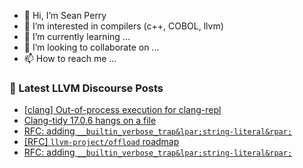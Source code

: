 - 👋 Hi, I’m Sean Perry
- 👀 I’m interested in compilers (c++, COBOL, llvm)
- 🌱 I’m currently learning ...
- 💞️ I’m looking to collaborate on ...
- 📫 How to reach me ...

<!---
s66perry/s66perry is a ✨ special ✨ repository because its `README.md` (this file) appears on your GitHub profile.
You can click the Preview link to take a look at your changes.
--->
### 📕 Latest LLVM Discourse Posts

<!-- DISCOURSE-LLVM:START -->
- [[clang] Out-of-process execution for clang-repl](https://discourse.llvm.org/t/clang-out-of-process-execution-for-clang-repl/68225#post_18)
- [Clang-tidy 17.0.6 hangs on a file](https://discourse.llvm.org/t/clang-tidy-17-0-6-hangs-on-a-file/76478#post_1)
- [RFC: adding `__builtin_verbose_trap&lpar;string-literal&rpar;`](https://discourse.llvm.org/t/rfc-adding-builtin-verbose-trap-string-literal/75845#post_8)
- [[RFC] `llvm-project/offload` roadmap](https://discourse.llvm.org/t/rfc-llvm-project-offload-roadmap/75611?page=2#post_23)
- [RFC: adding `__builtin_verbose_trap&lpar;string-literal&rpar;`](https://discourse.llvm.org/t/rfc-adding-builtin-verbose-trap-string-literal/75845#post_7)
<!-- DISCOURSE-LLVM:END -->
